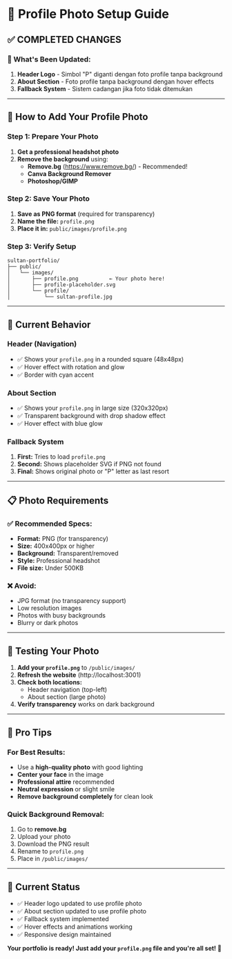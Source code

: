 # 📸 Profile Photo Setup Guide

## ✅ **COMPLETED CHANGES**

### **🎯 What's Been Updated:**
1. **Header Logo** - Simbol "P" diganti dengan foto profile tanpa background
2. **About Section** - Foto profile tanpa background dengan hover effects
3. **Fallback System** - Sistem cadangan jika foto tidak ditemukan

---

## 🚀 **How to Add Your Profile Photo**

### **Step 1: Prepare Your Photo**
1. **Get a professional headshot photo**
2. **Remove the background** using:
   - **Remove.bg** (https://www.remove.bg/) - Recommended!
   - **Canva Background Remover**
   - **Photoshop/GIMP**

### **Step 2: Save Your Photo**
1. **Save as PNG format** (required for transparency)
2. **Name the file:** `profile.png`
3. **Place it in:** `public/images/profile.png`

### **Step 3: Verify Setup**
```
sultan-portfolio/
├── public/
│   └── images/
│       ├── profile.png          ← Your photo here!
│       ├── profile-placeholder.svg
│       └── profile/
│           └── sultan-profile.jpg
```

---

## 🎨 **Current Behavior**

### **Header (Navigation)**
- ✅ Shows your `profile.png` in a rounded square (48x48px)
- ✅ Hover effect with rotation and glow
- ✅ Border with cyan accent

### **About Section**
- ✅ Shows your `profile.png` in large size (320x320px)
- ✅ Transparent background with drop shadow effect
- ✅ Hover effect with blue glow

### **Fallback System**
1. **First:** Tries to load `profile.png`
2. **Second:** Shows placeholder SVG if PNG not found
3. **Final:** Shows original photo or "P" letter as last resort

---

## 📋 **Photo Requirements**

### **✅ Recommended Specs:**
- **Format:** PNG (for transparency)
- **Size:** 400x400px or higher
- **Background:** Transparent/removed
- **Style:** Professional headshot
- **File size:** Under 500KB

### **❌ Avoid:**
- JPG format (no transparency support)
- Low resolution images
- Photos with busy backgrounds
- Blurry or dark photos

---

## 🔧 **Testing Your Photo**

1. **Add your `profile.png`** to `/public/images/`
2. **Refresh the website** (http://localhost:3001)
3. **Check both locations:**
   - Header navigation (top-left)
   - About section (large photo)
4. **Verify transparency** works on dark background

---

## 🎯 **Pro Tips**

### **For Best Results:**
- Use a **high-quality photo** with good lighting
- **Center your face** in the image
- **Professional attire** recommended
- **Neutral expression** or slight smile
- **Remove background completely** for clean look

### **Quick Background Removal:**
1. Go to **remove.bg**
2. Upload your photo
3. Download the PNG result
4. Rename to `profile.png`
5. Place in `/public/images/`

---

## 🔄 **Current Status**
- ✅ Header logo updated to use profile photo
- ✅ About section updated to use profile photo
- ✅ Fallback system implemented
- ✅ Hover effects and animations working
- ✅ Responsive design maintained

**Your portfolio is ready! Just add your `profile.png` file and you're all set! 🚀**
